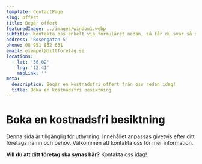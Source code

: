 ```yaml
---
template: ContactPage
slug: offert
title: Begär offert
featuredImage: ../images/window1.webp
subtitle: Kontakta oss enkelt via formuläret nedan, så får du svar så snart som möjligt.
address: 'Rosengatan 5'
phone: 08 951 852 631
email: exempel@dittföretag.se
locations:
  - lat: '56.02'
    lng: '12.41'
    mapLink: ''
meta:
  description: Begär en kostnadsfri offert från oss redan idag!
  title: Boka en kostnadsfri besiktning
---
```


#   Boka en kostnadsfri besiktning

Denna sida är tillgänglig för uthyrning. Innehållet anpassas givetvis efter ditt företags namn och behov. Välkommen att kontakta oss för mer information.


**Vill du att ditt företag ska synas här?** Kontakta oss idag!


